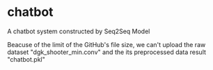 # chatbot
A chatbot system constructed by Seq2Seq Model

Beacuse of the limit of the  GitHub's file size, we can't upload the raw dataset "dgk_shooter_min.conv" and the its preprocessed data result "chatbot.pkl"
